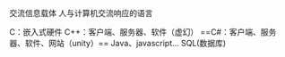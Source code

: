 交流信息载体
人与计算机交流响应的语言

C：嵌入式硬件
C++：客户端、服务器、软件（虚幻）
==C#：客户端、服务器、软件、网站（unity）==
Java、javascript...
SQL(数据库)

